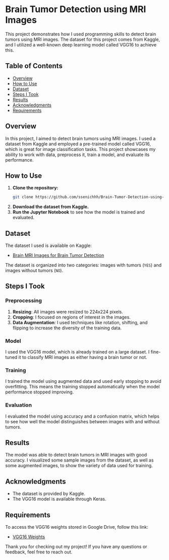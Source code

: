 # Brain Tumor Detection using MRI Images

This project demonstrates how I used programming skills to detect brain tumors using MRI images. The dataset for this project comes from Kaggle, and I utilized a well-known deep learning model called VGG16 to achieve this.

## Table of Contents

- [Overview](#overview)
- [How to Use](#how-to-use)
- [Dataset](#dataset)
- [Steps I Took](#steps-i-took)
- [Results](#results)
- [Acknowledgments](#acknowledgments)
- [Requirements](#requirements)

## Overview

In this project, I aimed to detect brain tumors using MRI images. I used a dataset from Kaggle and employed a pre-trained model called VGG16, which is great for image classification tasks. This project showcases my ability to work with data, preprocess it, train a model, and evaluate its performance.

## How to Use

1. **Clone the repository:**
    ```bash
    git clone https://github.com/ssenichhh/Brain-Tumor-Detection-using-MRI-Images
    ```
2. **Download the dataset from Kaggle.**
3. **Run the Jupyter Notebook** to see how the model is trained and evaluated.

## Dataset

The dataset I used is available on Kaggle:
- [Brain MRI Images for Brain Tumor Detection](https://www.kaggle.com/navoneel/brain-mri-images-for-brain-tumor-detection)

The dataset is organized into two categories: images with tumors (`YES`) and images without tumors (`NO`).

## Steps I Took

### Preprocessing

1. **Resizing**: All images were resized to 224x224 pixels.
2. **Cropping**: I focused on regions of interest in the images.
3. **Data Augmentation**: I used techniques like rotation, shifting, and flipping to increase the diversity of the training data.

### Model

I used the VGG16 model, which is already trained on a large dataset. I fine-tuned it to classify MRI images as either having a brain tumor or not.

### Training

I trained the model using augmented data and used early stopping to avoid overfitting. This means the training stopped automatically when the model performance stopped improving.

### Evaluation

I evaluated the model using accuracy and a confusion matrix, which helps to see how well the model distinguishes between images with and without tumors.

## Results

The model was able to detect brain tumors in MRI images with good accuracy. I visualized some sample images from the dataset, as well as some augmented images, to show the variety of data used for training.

## Acknowledgments

- The dataset is provided by Kaggle.
- The VGG16 model is available through Keras.

## Requirements

To access the VGG16 weights stored in Google Drive, follow this link:
- [VGG16 Weights](https://drive.google.com/drive/folders/1xCkJOzZWLrJbd9MhkdFzrBxB-mYWO68V?usp=sharing)

Thank you for checking out my project! If you have any questions or feedback, feel free to reach out.
